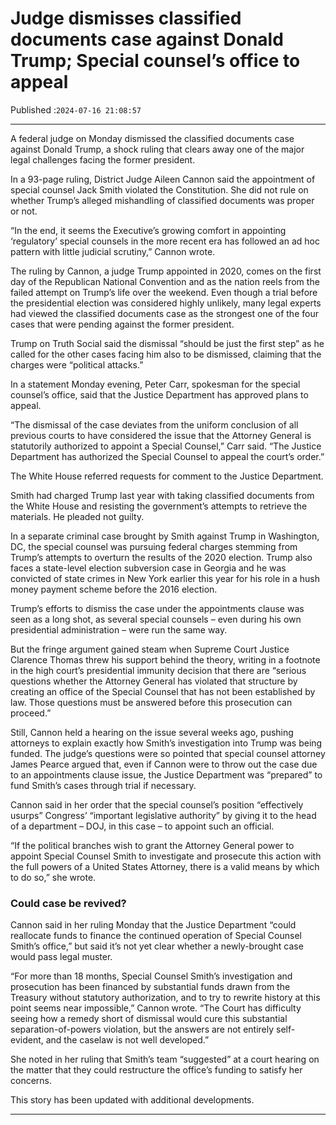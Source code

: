 # Judge dismisses classified documents case against Donald Trump; Special counsel’s office to appeal

Published :`2024-07-16 21:08:57`

---

A federal judge on Monday dismissed the classified documents case against Donald Trump, a shock ruling that clears away one of the major legal challenges facing the former president.

In a 93-page ruling, District Judge Aileen Cannon said the appointment of special counsel Jack Smith violated the Constitution. She did not rule on whether Trump’s alleged mishandling of classified documents was proper or not.

“In the end, it seems the Executive’s growing comfort in appointing ‘regulatory’ special counsels in the more recent era has followed an ad hoc pattern with little judicial scrutiny,” Cannon wrote.

The ruling by Cannon, a judge Trump appointed in 2020, comes on the first day of the Republican National Convention and as the nation reels from the failed attempt on Trump’s life over the weekend. Even though a trial before the presidential election was considered highly unlikely, many legal experts had viewed the classified documents case as the strongest one of the four cases that were pending against the former president.

Trump on Truth Social said the dismissal “should be just the first step” as he called for the other cases facing him also to be dismissed, claiming that the charges were “political attacks.”

In a statement Monday evening, Peter Carr, spokesman for the special counsel’s office, said that the Justice Department has approved plans to appeal.

“The dismissal of the case deviates from the uniform conclusion of all previous courts to have considered the issue that the Attorney General is statutorily authorized to appoint a Special Counsel,” Carr said. “The Justice Department has authorized the Special Counsel to appeal the court’s order.”

The White House referred requests for comment to the Justice Department.

Smith had charged Trump last year with taking classified documents from the White House and resisting the government’s attempts to retrieve the materials. He pleaded not guilty.

In a separate criminal case brought by Smith against Trump in Washington, DC, the special counsel was pursuing federal charges stemming from Trump’s attempts to overturn the results of the 2020 election. Trump also faces a state-level election subversion case in Georgia and he was convicted of state crimes in New York earlier this year for his role in a hush money payment scheme before the 2016 election.

Trump’s efforts to dismiss the case under the appointments clause was seen as a long shot, as several special counsels – even during his own presidential administration – were run the same way.

But the fringe argument gained steam when Supreme Court Justice Clarence Thomas threw his support behind the theory, writing in a footnote in the high court’s presidential immunity decision that there are “serious questions whether the Attorney General has violated that structure by creating an office of the Special Counsel that has not been established by law. Those questions must be answered before this prosecution can proceed.”

Still, Cannon held a hearing on the issue several weeks ago, pushing attorneys to explain exactly how Smith’s investigation into Trump was being funded. The judge’s questions were so pointed that special counsel attorney James Pearce argued that, even if Cannon were to throw out the case due to an appointments clause issue, the Justice Department was “prepared” to fund Smith’s cases through trial if necessary.

Cannon said in her order that the special counsel’s position “effectively usurps” Congress’ “important legislative authority” by giving it to the head of a department – DOJ, in this case – to appoint such an official.

“If the political branches wish to grant the Attorney General power to appoint Special Counsel Smith to investigate and prosecute this action with the full powers of a United States Attorney, there is a valid means by which to do so,” she wrote.

### Could case be revived?

Cannon said in her ruling Monday that the Justice Department “could reallocate funds to finance the continued operation of Special Counsel Smith’s office,” but said it’s not yet clear whether a newly-brought case would pass legal muster.

“For more than 18 months, Special Counsel Smith’s investigation and prosecution has been financed by substantial funds drawn from the Treasury without statutory authorization, and to try to rewrite history at this point seems near impossible,” Cannon wrote. “The Court has difficulty seeing how a remedy short of dismissal would cure this substantial separation-of-powers violation, but the answers are not entirely self-evident, and the caselaw is not well developed.”

She noted in her ruling that Smith’s team “suggested” at a court hearing on the matter that they could restructure the office’s funding to satisfy her concerns.

This story has been updated with additional developments.

---

